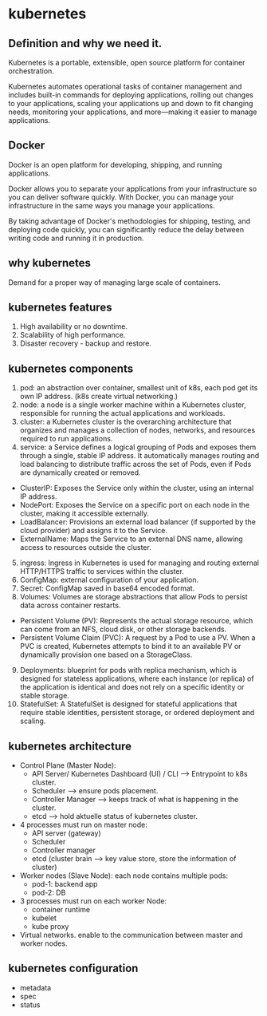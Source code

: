 # kubernetes

## Definition and why we need it.

Kubernetes is a portable, extensible, open source platform for container orchestration.

Kubernetes automates operational tasks of container management and includes built-in commands for deploying applications, rolling out changes to your applications, scaling your applications up and down to fit changing needs, monitoring your applications, and more—making it easier to manage applications.

## Docker

Docker is an open platform for developing, shipping, and running applications.

Docker allows you to separate your applications from your infrastructure so you can deliver software quickly. With Docker, you can manage your infrastructure in the same ways you manage your applications.

By taking advantage of Docker's methodologies for shipping, testing, and deploying code quickly, you can significantly reduce the delay between writing code and running it in production.

## why kubernetes

Demand for a proper way of managing large scale of containers.

## kubernetes features

1. High availability or no downtime.
2. Scalability of high performance.
3. Disaster recovery - backup and restore.

## kubernetes components

1. pod: an abstraction over container, smallest unit of k8s, each pod get its own IP address. (k8s create virtual networking.)
2. node: a node is a single worker machine within a Kubernetes cluster, responsible for running the actual applications and workloads.
3. cluster: a Kubernetes cluster is the overarching architecture that organizes and manages a collection of nodes, networks, and resources required to run applications.
4. service: a Service defines a logical grouping of Pods and exposes them through a single, stable IP address. It automatically manages routing and load balancing to distribute traffic across the set of Pods, even if Pods are dynamically created or removed.

- ClusterIP: Exposes the Service only within the cluster, using an internal IP address.
- NodePort: Exposes the Service on a specific port on each node in the cluster, making it accessible externally.
- LoadBalancer: Provisions an external load balancer (if supported by the cloud provider) and assigns it to the Service.
- ExternalName: Maps the Service to an external DNS name, allowing access to resources outside the cluster.

5. ingress: Ingress in Kubernetes is used for managing and routing external HTTP/HTTPS traffic to services within the cluster.
6. ConfigMap: external configuration of your application.
7. Secret: ConfigMap saved in base64 encoded format.
8. Volumes: Volumes are storage abstractions that allow Pods to persist data across container restarts.

- Persistent Volume (PV): Represents the actual storage resource, which can come from an NFS, cloud disk, or other storage backends.
- Persistent Volume Claim (PVC): A request by a Pod to use a PV. When a PVC is created, Kubernetes attempts to bind it to an available PV or dynamically provision one based on a StorageClass.

9. Deployments: blueprint for pods with replica mechanism, which is designed for stateless applications, where each instance (or replica) of the application is identical and does not rely on a specific identity or stable storage.
10. StatefulSet: A StatefulSet is designed for stateful applications that require stable identities, persistent storage, or ordered deployment and scaling.

## kubernetes architecture

- Control Plane (Master Node):
  - API Server/ Kubernetes Dashboard (UI) / CLI --> Entrypoint to k8s cluster.
  - Scheduler --> ensure pods placement.
  - Controller Manager --> keeps track of what is happening in the cluster.
  - etcd --> hold aktuelle status of kubernetes cluster.
- 4 processes must run on master node:
  - API server (gateway)
  - Scheduler
  - Controller manager
  - etcd (cluster brain --> key value store, store the information of cluster)
- Worker nodes (Slave Node):
  each node contains multiple pods:
  - pod-1: backend app
  - pod-2: DB
- 3 processes must run on each worker Node:
  - container runtime
  - kubelet
  - kube proxy
- Virtual networks.
  enable to the communication between master and worker nodes.

## kubernetes configuration

- metadata
- spec
- status
